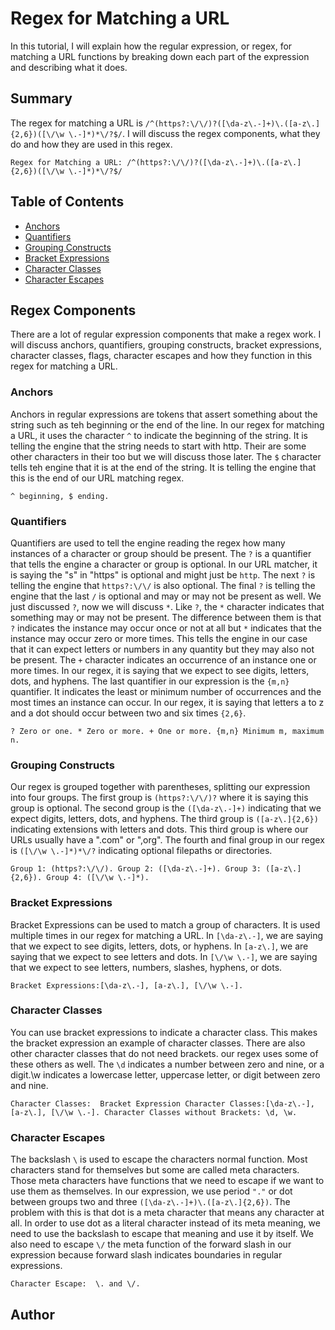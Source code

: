 # Regex for Matching a URL

In this tutorial, I will explain how the regular expression, or regex, for matching a URL functions by breaking down each part of the expression and describing what it does. 

## Summary

The regex for matching a URL is `/^(https?:\/\/)?([\da-z\.-]+)\.([a-z\.]{2,6})([\/\w \.-]*)*\/?$/`. I will discuss the regex components, what they do and how they are used in this regex.  
```
Regex for Matching a URL: /^(https?:\/\/)?([\da-z\.-]+)\.([a-z\.]{2,6})([\/\w \.-]*)*\/?$/
```

## Table of Contents

- [Anchors](#anchors)
- [Quantifiers](#quantifiers)
- [Grouping Constructs](#grouping-constructs)
- [Bracket Expressions](#bracket-expressions)
- [Character Classes](#character-classes)
- [Character Escapes](#character-escapes)

## Regex Components

There are a lot of regular expression components that make a regex work. I will discuss anchors, quantifiers, grouping constructs, bracket expressions, character classes, flags, character escapes and how they function in this regex for matching a URL. 

### Anchors

Anchors in regular expressions are tokens that assert something about the string such as teh beginning or the end of the line. In our regex for matching a URL, it uses the character `^` to indicate the beginning of the string. It is telling the engine that the string needs to start with http. Their are some other characters in their too but we will discuss those later. The `$` character tells teh engine that it is at the end of the string. It is telling the engine that this is the end of our URL matching regex. 
```
^ beginning, $ ending.
```

### Quantifiers

Quantifiers are used to tell the engine reading the regex how many instances of a character or group should be present. The `?` is a quantifier that tells the engine a character or group is optional. In our URL matcher, it is saying the "s" in "https" is optional and might just be `http`. The next `?` is telling the engine that `https?:\/\/` is also optional. The final `?` is telling the engine that the last `/` is optional and may or may not be present as well. We just discussed `?`, now we will discuss `*`. Like `?`, the `*` character indicates that something may or may not be present. The difference between them is that `?` indicates the instance may occur once or not at all but `*` indicates that the instance may occur zero or more times. This tells the engine in our case that it can expect letters or numbers in any quantity but they may also not be present. The `+` character indicates an occurrence of an instance one or more times. In our regex, it is saying that we expect to see digits, letters, dots, and hyphens. The last quantifier in our expression is the `{m,n}` quantifier. It indicates the least or minimum number of occurrences and the most times an instance can occur. In our regex, it is saying that letters a to z and a dot should occur between two and six times `{2,6}`.
```
? Zero or one. * Zero or more. + One or more. {m,n} Minimum m, maximum n.
```

### Grouping Constructs

Our regex is grouped together with parentheses, splitting our expression into four groups. The first group is `(https?:\/\/)?` where it is saying this group is optional. The second group is the `([\da-z\.-]+)` indicating that we expect digits, letters, dots, and hyphens. The third group is `([a-z\.]{2,6})` indicating extensions with letters and dots. This third group is where our URLs usually have a ".com" or ",org". The fourth and final group in our regex is `([\/\w \.-]*)*\/?` indicating optional filepaths or directories.
```
Group 1: (https?:\/\/). Group 2: ([\da-z\.-]+). Group 3: ([a-z\.]{2,6}). Group 4: ([\/\w \.-]*).
```

### Bracket Expressions

Bracket Expressions can be used to match a group of characters. It is used multiple times in our regex for matching a URL. In `[\da-z\.-]`, we are saying that we expect to see digits, letters, dots, or hyphens. In `[a-z\.]`, we are saying that we expect to see letters and dots. In `[\/\w \.-]`, we are saying that we expect to see letters, numbers, slashes, hyphens, or dots.
```
Bracket Expressions:[\da-z\.-], [a-z\.], [\/\w \.-].
```

### Character Classes

You can use bracket expressions to indicate a character class. This makes the bracket expression an example of character classes. There are also other character classes that do not need brackets. our regex uses some of these others as well. The `\d` indicates a number between zero and nine, or a digit.\w indicates a lowercase letter, uppercase letter, or digit between zero and nine. 
```
Character Classes:  Bracket Expression Character Classes:[\da-z\.-], [a-z\.], [\/\w \.-]. Character Classes without Brackets: \d, \w.
```

### Character Escapes

The backslash `\` is used to escape the characters normal function. Most characters stand for themselves but some are called meta characters. Those meta characters have functions that we need to escape if we want to use them as themselves. In our expression, we use period `"."` or dot between groups two and three `([\da-z\.-]+)\.([a-z\.]{2,6})`. The problem with this is that dot is a meta character that means any character at all. In order to use dot as a literal character instead of its meta meaning, we need to use the backslash to escape that meaning and use it by itself. We also need to escape `\/` the meta function of the forward slash in our expression because forward slash indicates boundaries in regular expressions. 
```
Character Escape:  \. and \/.
```

## Author

